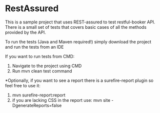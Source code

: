 # RestAssured

This is a sample project that uses REST-assured to test restful-booker API. There is a small set of tests that covers basic cases of all the methods provided by the API.

To run the tests (Java and Maven required!) simply download the project and run the tests from an IDE

If you want to run tests from CMD:
1. Navigate to the project using CMD
2. Run mvn clean test command

*Optionally, if you want to see a report there is a surefire-report plugin so feel free to use it:
1. mvn surefire-report:report
2. if you are lacking CSS in the report use: mvn site -DgenerateReports=false